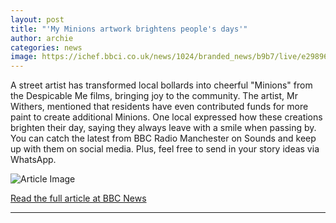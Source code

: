 ```yaml
---
layout: post
title: "'My Minions artwork brightens people's days'"
author: archie
categories: news
image: https://ichef.bbci.co.uk/news/1024/branded_news/b9b7/live/e2989690-9f7b-11f0-9ccd-4dc2d8fa5ad2.jpg
---
```

A street artist has transformed local bollards into cheerful "Minions" from the Despicable Me films, bringing joy to the community. The artist, Mr Withers, mentioned that residents have even contributed funds for more paint to create additional Minions. One local expressed how these creations brighten their day, saying they always leave with a smile when passing by. You can catch the latest from BBC Radio Manchester on Sounds and keep up with them on social media. Plus, feel free to send in your story ideas via WhatsApp.

![Article Image](https://ichef.bbci.co.uk/news/1024/branded_news/b9b7/live/e2989690-9f7b-11f0-9ccd-4dc2d8fa5ad2.jpg)

[Read the full article at BBC News](https://www.bbc.com/news/articles/cvg9z2mj3m2o?at_medium=RSS&at_campaign=rss)

---
